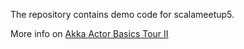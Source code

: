 The repository contains demo code for scalameetup5.

More info on [Akka Actor Basics Tour II](https://github.com/kasonchan/scalameetups/blob/master/scalameetup5-slides/README.md)

